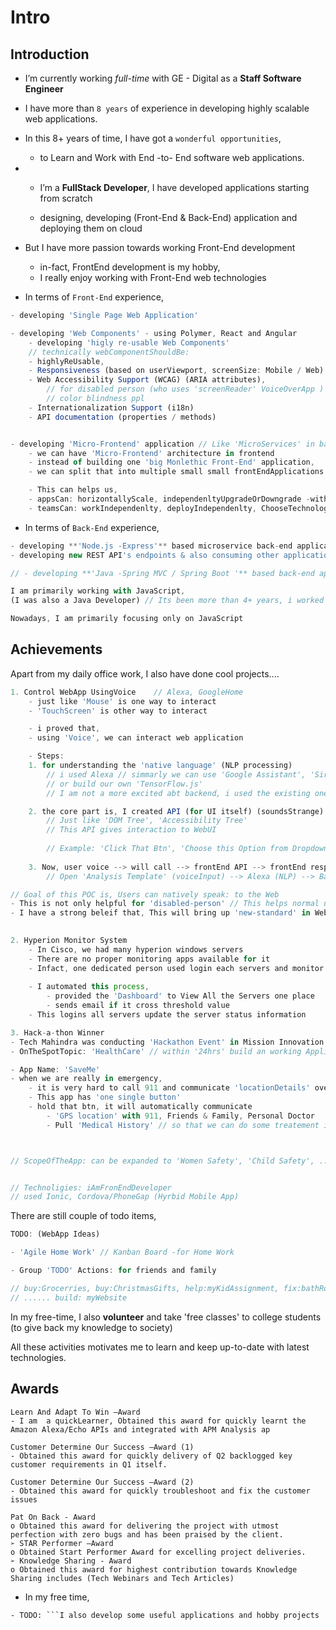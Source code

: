 # Intro

## 

## Introduction

* I’m currently working _full-time_ with GE - Digital as a **Staff Software Engineer**
* I have more than `8 years` of experience in developing highly scalable web applications. 
* In this 8+ years of time, I have got a `wonderful opportunities`, 
  * to Learn and Work with End -to- End software web applications.
* * I’m a **FullStack Developer**, I have developed applications starting from scratch 

  * designing, developing \(Front-End & Back-End\) application and deploying them on cloud

* But I have more passion towards working Front-End development

  * in-fact, FrontEnd development is my hobby, 
  * I really enjoy working with Front-End web technologies

* In terms of `Front-End` experience, 

```javascript
- developing 'Single Page Web Application'

- developing 'Web Components' - using Polymer, React and Angular
    - developing 'higly re-usable Web Components'
    // technically webComponentShouldBe: 
    - highlyReUsable, 
    - Responsiveness (based on userViewport, screenSize: Mobile / Web) // how component should behave
    - Web Accessibility Support (WCAG) (ARIA attributes), 
        // for disabled person (who uses 'screenReader' VoiceOverApp )
        // color blindness ppl 
    - Internationalization Support (i18n)
    - API documentation (properties / methods)


- developing 'Micro-Frontend' application // Like 'MicroServices' in backend
    - we can have 'Micro-Frontend' architecture in frontend
    - instead of building one 'big Monlethic Front-End' application,
    - we can split that into multiple small small frontEndApplications -base on modules/domain

    - This can helps us,
    - appsCan: horizontallyScale, independenltyUpgradeOrDowngrade -without affecting other apps
    - teamsCan: workIndependenlty, deployIndependenlty, ChooseTechnologyIndependenlty

```

* In terms of `Back-End` experience,

```javascript
- developing **'Node.js -Express'** based microservice back-end application
- developing new REST API's endpoints & also consuming other application REST API's

// - developing **'Java -Spring MVC / Spring Boot '** based back-end applications

I am primarily working with JavaScript, 
(I was also a Java Developer) // Its been more than 4+ years, i worked with Java

Nowadays, I am primarily focusing only on JavaScript
```

## Achievements

Apart from my daily office work, I also have done cool projects....

```javascript
1. Control WebApp UsingVoice    // Alexa, GoogleHome
    - just like 'Mouse' is one way to interact 
    - 'TouchScreen' is other way to interact

    - i proved that,
    - using 'Voice', we can interact web application

    - Steps:
    1. for understanding the 'native language' (NLP processing) 
        // i used Alexa // simmarly we can use 'Google Assistant', 'Siri',..
        // or build our own 'TensorFlow.js' 
        // I am not a more excited abt backend, i used the existing one 'Alexa'

    2. the core part is, I created API (for UI itself) (soundsStrange)
        // Just like 'DOM Tree', 'Accessibility Tree'
        // This API gives interaction to WebUI
        
        // Example: 'Click That Btn', 'Choose this Option from Dropdown', 'Focus on 2nd Chart', 'Scroll Down'
    
    3. Now, user voice --> will call --> frontEnd API --> frontEnd responds to it 
        // Open 'Analysis Template' (voiceInput) --> Alexa (NLP) --> Backend API --websocket--> FronEnd API --> Opens up the UI

// Goal of this POC is, Users can natively speak: to the Web
- This is not only helpful for 'disabled-person' // This helps normal user as well
- I have a strong beleif that, This will bring up 'new-standard' in Web // Just like Web Accessibility  
 
```

```javascript
2. Hyperion Monitor System
    - In Cisco, we had many hyperion windows servers
    - There are no proper monitoring apps available for it
    - Infact, one dedicated person used login each servers and monitor manually
    
    - I automated this process, 
        - provided the 'Dashboard' to View All the Servers one place
        - sends email if it cross threshold value
    - This logins all servers update the server status information
```

```javascript
3. Hack-a-thon Winner
- Tech Mahindra was conducting 'Hackathon Event' in Mission Innovation 2015
- OnTheSpotTopic: 'HealthCare' // within '24hrs' build an working Application

- App Name: 'SaveMe'
- when we are really in emergency, 
    - it is very hard to call 911 and communicate 'locationDetails' over voice
    - This app has 'one single button'
    - hold that btn, it will automatically communicate 
        - 'GPS location' with 911, Friends & Family, Personal Doctor
        - Pull 'Medical History' // so that we can do some treatement in Ambulance itself



// ScopeOfTheApp: can be expanded to 'Women Safety', 'Child Safety', ...


// Technoligies: iAmFronEndDeveloper 
// used Ionic, Cordova/PhoneGap (Hyrbid Mobile App)
```

There are still couple of todo items,

```javascript
TODO: (WebApp Ideas)

- 'Agile Home Work' // Kanban Board -for Home Work

- Group 'TODO' Actions: for friends and family

// buy:Grocerries, buy:ChristmasGifts, help:myKidAssignment, fix:bathRoomPipe, learn:ReactNative,  
// ...... build: myWebsite
```



In my free-time, I also **volunteer** and take 'free classes' to college students \(to give back my knowledge to society\)

All these activities motivates me to learn and keep up-to-date with latest technologies.



## Awards

```text
Learn And Adapt To Win –Award
- I am  a quickLearner, Obtained this award for quickly learnt the Amazon Alexa/Echo APIs and integrated with APM Analysis ap

Customer Determine Our Success –Award (1)
- Obtained this award for quickly delivery of Q2 backlogged key customer requirements in Q1 itself.

Customer Determine Our Success –Award (2)
- Obtained this award for quickly troubleshoot and fix the customer issues

Pat On Back - Award
o Obtained this award for delivering the project with utmost perfection with zero bugs and has been praised by the client.
➢ STAR Performer –Award
o Obtained Start Performer Award for excelling project deliveries.
➢ Knowledge Sharing - Award
o Obtained this award for highest contribution towards Knowledge Sharing includes (Tech Webinars and Tech Articles)
```

* In my free time,

```text
- TODO: ```I also develop some useful applications and hobby projects
```


